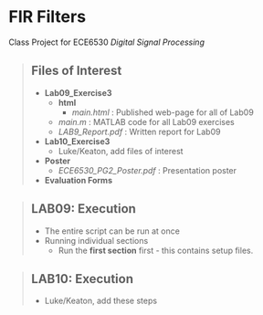 # FIR Filters
Class Project for ECE6530 _Digital Signal Processing_

> ## Files of Interest
> * **Lab09_Exercise3**
>   * **html**
>     * _main.html_ : Published web-page for all of Lab09
>   * _main.m_ : MATLAB code for all Lab09 exercises
>   * _LAB9_Report.pdf_ : Written report for Lab09
> * **Lab10_Exercise3**
>   * Luke/Keaton, add files of interest
> * **Poster**
>   * _ECE6530_PG2_Poster.pdf_ : Presentation poster
> * **Evaluation Forms**

> ## LAB**09**: Execution
> * The entire script can be run at once
> * Running individual sections
>   * Run the **first section** first - this contains setup files.

> ## LAB**10**: Execution
> * Luke/Keaton, add these steps

